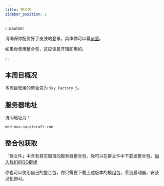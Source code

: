 ```yaml
---
title: 整合包
sidebar_position: 1
---
```


:::caution

请确保你配置好了皮肤站登录，具体你可以看[这里](/docs/register)。

如果你使用整合包，这应该是开箱即用的。

:::

## 本周目概况

本周目使用的整合包为 `Sky Factory 5`。

## 服务器地址

访问地址为：

```text
mod-mua.nuistcraft.com
```

## 整合包获取

「群文件」中含有目前周目的服务器整合包，你可以在群文件中下载该整合包。[加入我们的QQ群组](https://jq.qq.com/?_wv=1027&k=5EgjjUQV)

你也可以使用自己的整合包，你只需要下载上述版本的模组包，丢到启动器，安装汉化即可。
